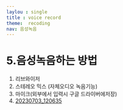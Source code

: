 ```yaml
---
laylou : single
title : voice record
theme:  recoding
nav: 음성녹음
---
```


# 5.음성녹음하는 방법
1. 리브와이저
2. 스테레오 믹스 (자체오디오 녹음기능)
3. 마이크(외부에서 입력시 구글 드라이버에저장)
4. [20230703_120635](https://github.com/kchair777/kchair777.github.io/assets/36319960/b5e5f32d-b262-4988-81b1-6f09631207b0)


